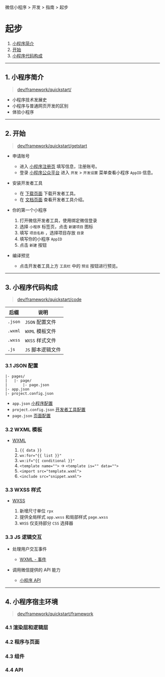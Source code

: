 微信小程序 > 开发 > 指南 > 起步

# 起步

1. [小程序简介](#intro)
2. [开始](#getstart)
3. [小程序代码构成](#code)

<hr id="intro"/>

## 1. 小程序简介

> [dev/framework/quickstart/](https://developers.weixin.qq.com/miniprogram/dev/framework/quickstart/)

- 小程序技术发展史
- 小程序与普通网页开发的区别
- 体验小程序

<hr id="getstart"/>

## 2. 开始

> [dev/framework/quickstart/getstart](https://developers.weixin.qq.com/miniprogram/dev/framework/quickstart/getstart.html)

- 申请账号

  - 进入 [小程序注册页](https://mp.weixin.qq.com/wxopen/waregister?action=step1) 填写信息，注册账号。
  - 登录 [小程序公众平台](https://mp.weixin.qq.com/) 进入 `开发` > `开发设置` 菜单查看小程序 `AppID` 信息。

- 安装开发者工具

  - 在 [下载页面](https://developers.weixin.qq.com/miniprogram/dev/devtools/download.html) 下载开发者工具。
  - 在 [文档页面](https://developers.weixin.qq.com/miniprogram/dev/devtools/devtools.html) 查看开发者工具介绍。

- 你的第一个小程序

  1. 打开微信开发者工具，使用绑定微信登录
  2. 选择 `小程序` 标签页，点击 `新建项目` 图标
  3. 填写 `项目名称` ，选择项目存放 `目录`
  4. 填写你的小程序 `AppID`
  5. 点击 `新建` 按钮

- 编译预览

  - 点击开发者工具上方 `工具栏` 中的 `预览` 按钮进行预览。

<hr id="code"/>

## 3. 小程序代码构成 

> [dev/framework/quickstart/code](https://developers.weixin.qq.com/miniprogram/dev/framework/quickstart/code.html)

后缀 | 说明
-|-
`.json` | `JSON` 配置文件
`.wxml` | `WXML` 模板文件
`.wxss` | `WXSS` 样式文件
`.js`   | `JS` 脚本逻辑文件

### 3.1 JSON 配置

```
|- pages/
|   |- page/
|       |- page.json
|- app.json
|- project.config.json
```

- `app.json` [小程序配置](./config.md#app)
- `project.config.json` [开发者工具配置](../devtools/projectconfig.md)
- `page.json` [页面配置](./config.md#page)

### 3.2 WXML 模板

- [WXML](./view/view.md#wxml)

  1. `{{ data }}`
  2. `wx:for="{{ list }}"`
  3. `wx:if="{{ conditional }}"`
  4. `<template name="">` -> `<template is="" data="">`
  5. `<import src="template.wxml">`
  6. `<include src="snippet.wxml">`

### 3.3 WXSS 样式

- [WXSS](./view/view.md#wxss)

  1. 新增尺寸单位 `rpx`
  2. 提供全局样式 `app.wxss` 和局部样式 `page.wxss`
  3. `WXSS` 仅支持部分 `CSS` 选择器

### 3.3 JS 逻辑交互

- 处理用户交互事件
  - [WXML - 事件](./view/event.md)

- 调用微信提供的 API 能力
  - [小程序 API](./app-service.md#api)


<hr id="framework"/>

## 4. 小程序宿主环境

> [dev/framework/quickstart/framework](https://developers.weixin.qq.com/miniprogram/dev/framework/quickstart/framework.html)

### 4.1 渲染层和逻辑层

### 4.2 程序与页面

### 4.3 组件

### 4.4 API

